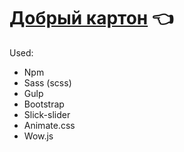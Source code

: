 # [Добрый картон](https://ninelka.github.io/good_cardboard/src/) :point_left:
Used:
- Npm
- Sass (scss)
- Gulp
- Bootstrap
- Slick-slider
- Animate.css
- Wow.js
